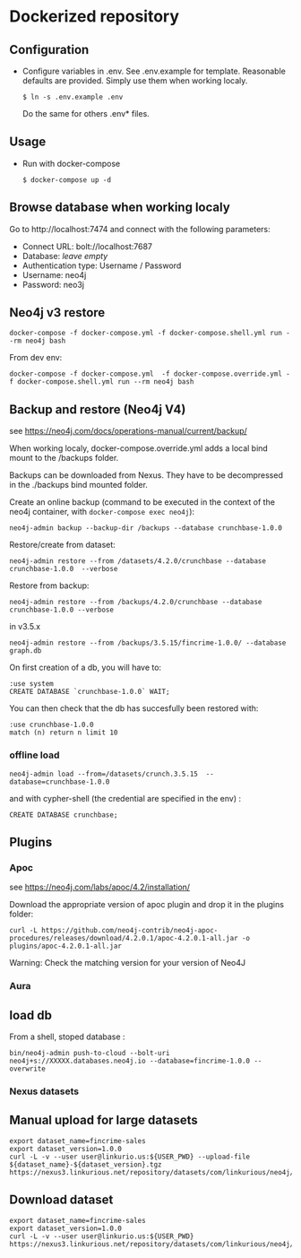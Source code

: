 # Dockerized repository

## Configuration
  - Configure variables in .env. See .env.example for template.
Reasonable defaults are provided. Simply use them when working localy.
    ```
    $ ln -s .env.example .env
    ```
    Do the same for others .env* files.
    
## Usage
  - Run with docker-compose
    ```
    $ docker-compose up -d
    ```

## Browse database when working localy

Go to http://localhost:7474 and connect with the following parameters:

- Connect URL: bolt://localhost:7687
- Database: _leave empty_
- Authentication type: Username / Password
- Username: neo4j
- Password: neo3j

## Neo4j v3 restore
```
docker-compose -f docker-compose.yml -f docker-compose.shell.yml run --rm neo4j bash
```
From dev env:
```
docker-compose -f docker-compose.yml  -f docker-compose.override.yml -f docker-compose.shell.yml run --rm neo4j bash
```

## Backup and restore (Neo4j V4)
see https://neo4j.com/docs/operations-manual/current/backup/

When working localy, docker-compose.override.yml adds a local bind mount to the /backups folder.

Backups can be downloaded from Nexus. They have to be decompressed in the ./backups bind mounted folder.

Create an online backup (command to be executed in the context of the neo4j container, with `docker-compose exec neo4j`):
```
neo4j-admin backup --backup-dir /backups --database crunchbase-1.0.0
```

Restore/create from dataset:
```
neo4j-admin restore --from /datasets/4.2.0/crunchbase --database crunchbase-1.0.0  --verbose
```

Restore from backup:
```
neo4j-admin restore --from /backups/4.2.0/crunchbase --database crunchbase-1.0.0 --verbose
```
in v3.5.x
```
neo4j-admin restore --from /backups/3.5.15/fincrime-1.0.0/ --database graph.db
```

On first creation of a db, you will have to:
```
:use system
CREATE DATABASE `crunchbase-1.0.0` WAIT;
```

You can then check that the db has succesfully been restored with:
```
:use crunchbase-1.0.0
match (n) return n limit 10
```

### offline load
```
neo4j-admin load --from=/datasets/crunch.3.5.15  --database=crunchbase-1.0.0
```
and with cypher-shell (the credential are specified in the env) :
```
CREATE DATABASE crunchbase;
```

## Plugins
### Apoc
see https://neo4j.com/labs/apoc/4.2/installation/

Download the appropriate version of apoc plugin and drop it in the plugins folder:
```
curl -L https://github.com/neo4j-contrib/neo4j-apoc-procedures/releases/download/4.2.0.1/apoc-4.2.0.1-all.jar -o plugins/apoc-4.2.0.1-all.jar
```
Warning: Check the matching version for your version of Neo4J

### Aura
## load db
From a shell, stoped database :
```
bin/neo4j-admin push-to-cloud --bolt-uri neo4j+s://XXXXX.databases.neo4j.io --database=fincrime-1.0.0 --overwrite
```

### Nexus datasets


## Manual upload for large datasets
```
export dataset_name=fincrime-sales
export dataset_version=1.0.0
curl -L -v --user user@linkurio.us:${USER_PWD} --upload-file ${dataset_name}-${dataset_version}.tgz https://nexus3.linkurious.net/repository/datasets/com/linkurious/neo4j/4.2.4/${dataset_name}/${dataset_name}-${dataset_version}.tgz
```
## Download dataset
```
export dataset_name=fincrime-sales
export dataset_version=1.0.0
curl -L -v --user user@linkurio.us:${USER_PWD} https://nexus3.linkurious.net/repository/datasets/com/linkurious/neo4j/4.2.4/${dataset_name}/${dataset_name}-${dataset_version}.tgz
```

